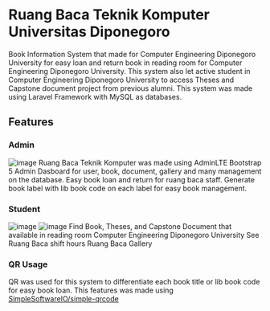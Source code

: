 # Ruang Baca Teknik Komputer Universitas Diponegoro
Book Information System that made for Computer Engineering Diponegoro University for easy loan and return book in reading room for Computer Engineering Diponegoro University. This system also let active student in Computer Engineering Diponegoro University to access Theses and Capstone document project from previous alumni. This system was made using Laravel Framework with MySQL as databases.

## Features
### Admin
![image](https://github.com/Jaczk/rbcTekkom/assets/83487454/d20aa925-0833-4c21-925e-f28b0a8eb184)
Ruang Baca Teknik Komputer was made using AdminLTE Bootstrap 5 Admin Dasboard for user, book, document, gallery and many management on the database.
Easy book loan and return for ruang baca staff.
Generate book label with lib book code on each label for easy book management.

### Student
![image](https://github.com/Jaczk/rbcTekkom/assets/83487454/8e85e395-97d9-4fb8-9b30-06542c710e42)
![image](https://github.com/Jaczk/rbcTekkom/assets/83487454/4ea761d2-b882-4415-bd6f-b88e68a0935f)
Find Book, Theses, and Capstone Document that available in reading room Computer Engineering Diponegoro University
See Ruang Baca shift hours
Ruang Baca Gallery

### QR Usage
QR was used for this system to differentiate each book title or lib book code for easy book loan.
This features was made using [SimpleSoftwareIO/simple-qrcode](https://github.com/SimpleSoftwareIO/simple-qrcode)

